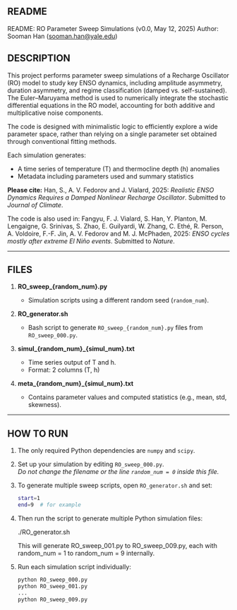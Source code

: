 README
-----------
README: RO Parameter Sweep Simulations (v0.0, May 12, 2025)
Author: Sooman Han (sooman.han@yale.edu)


DESCRIPTION
-----------
This project performs parameter sweep simulations of a Recharge Oscillator (RO)
model to study key ENSO dynamics, including amplitude asymmetry, duration
asymmetry, and regime classification (damped vs. self-sustained). The
Euler–Maruyama method is used to numerically integrate the stochastic
differential equations in the RO model, accounting for both additive and
multiplicative noise components.

The code is designed with minimalistic logic to efficiently explore a wide
parameter space, rather than relying on a single parameter set obtained through
conventional fitting methods.

Each simulation generates:
- A time series of temperature (T) and thermocline depth (h) anomalies
- Metadata including parameters used and summary statistics

**Please cite:**
Han, S., A. V. Fedorov and J. Vialard, 2025: *Realistic ENSO Dynamics Requires
a Damped Nonlinear Recharge Oscillator*. Submitted to *Journal of Climate*.

The code is also used in: Fangyu, F. J. Vialard, S. Han, Y. Planton, M. Lengaigne, G. Srinivas, S. Zhao, 
E. Guilyardi, W. Zhang, C. Ethé, R. Person, A. Voldoire, F.-F. Jin,
A. V. Fedorov and M. J. McPhaden, 2025: *ENSO cycles mostly after extreme 
El Niño events*. Submitted to *Nature*.

--------------------------------------------------------------------------------
FILES
-----

1. **RO_sweep_{random_num}.py**
   - Simulation scripts using a different random seed (`random_num`).

2. **RO_generator.sh**
   - Bash script to generate `RO_sweep_{random_num}.py` files from `RO_sweep_000.py`.

3. **simul_{random_num}_{simul_num}.txt**
   - Time series output of T and h.
   - Format: 2 columns (T, h)

4. **meta_{random_num}_{simul_num}.txt**
   - Contains parameter values and computed statistics (e.g., mean, std, skewness).

--------------------------------------------------------------------------------
HOW TO RUN
----------

1. The only required Python dependencies are `numpy` and `scipy`.

2. Set up your simulation by editing `RO_sweep_000.py`.  
   *Do not change the filename or the line `random_num = 0` inside this file.*

3. To generate multiple sweep scripts, open `RO_generator.sh` and set:

   ```bash
   start=1
   end=9  # for example

4. Then run the script to generate multiple Python simulation files:

   ./RO_generator.sh

   This will generate RO_sweep_001.py to RO_sweep_009.py,
   each with random_num = 1 to random_num = 9 internally.

5. Run each simulation script individually:

   ```bash
   python RO_sweep_000.py
   python RO_sweep_001.py
   ...
   python RO_sweep_009.py
